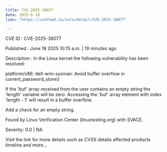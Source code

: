 ```yaml
---
title: CVE-2025-38077
date: 2025-6-18
lien: "https://cvefeed.io/vuln/detail/CVE-2025-38077"

---
```


CVE ID : CVE-2025-38077

Published :  June 18
2025
10:15 a.m. | 19 minutes ago

Description : In the Linux kernel
the following vulnerability has been resolved:

platform/x86: dell-wmi-sysman: Avoid buffer overflow in current_password_store()

If the 'buf' array received from the user contains an empty string
the
'length' variable will be zero. Accessing the 'buf' array element with
index 'length - 1' will result in a buffer overflow.

Add a check for an empty string.

Found by Linux Verification Center (linuxtesting.org) with SVACE.

Severity: 0.0 | NA

Visit the link for more details
such as CVSS details
affected products
timeline
and more...
